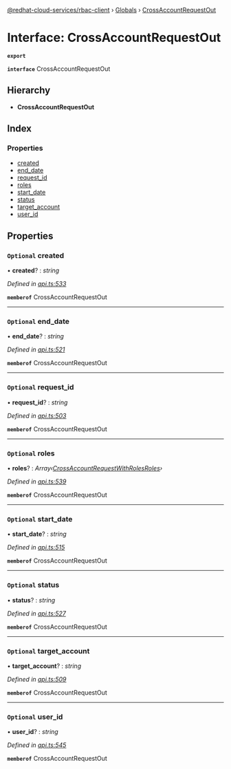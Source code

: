 [@redhat-cloud-services/rbac-client](../README.md) › [Globals](../globals.md) › [CrossAccountRequestOut](crossaccountrequestout.md)

# Interface: CrossAccountRequestOut

**`export`** 

**`interface`** CrossAccountRequestOut

## Hierarchy

* **CrossAccountRequestOut**

## Index

### Properties

* [created](crossaccountrequestout.md#optional-created)
* [end_date](crossaccountrequestout.md#optional-end_date)
* [request_id](crossaccountrequestout.md#optional-request_id)
* [roles](crossaccountrequestout.md#optional-roles)
* [start_date](crossaccountrequestout.md#optional-start_date)
* [status](crossaccountrequestout.md#optional-status)
* [target_account](crossaccountrequestout.md#optional-target_account)
* [user_id](crossaccountrequestout.md#optional-user_id)

## Properties

### `Optional` created

• **created**? : *string*

*Defined in [api.ts:533](https://github.com/RedHatInsights/javascript-clients/blob/master/packages/rbac/api.ts#L533)*

**`memberof`** CrossAccountRequestOut

___

### `Optional` end_date

• **end_date**? : *string*

*Defined in [api.ts:521](https://github.com/RedHatInsights/javascript-clients/blob/master/packages/rbac/api.ts#L521)*

**`memberof`** CrossAccountRequestOut

___

### `Optional` request_id

• **request_id**? : *string*

*Defined in [api.ts:503](https://github.com/RedHatInsights/javascript-clients/blob/master/packages/rbac/api.ts#L503)*

**`memberof`** CrossAccountRequestOut

___

### `Optional` roles

• **roles**? : *Array‹[CrossAccountRequestWithRolesRoles](crossaccountrequestwithrolesroles.md)›*

*Defined in [api.ts:539](https://github.com/RedHatInsights/javascript-clients/blob/master/packages/rbac/api.ts#L539)*

**`memberof`** CrossAccountRequestOut

___

### `Optional` start_date

• **start_date**? : *string*

*Defined in [api.ts:515](https://github.com/RedHatInsights/javascript-clients/blob/master/packages/rbac/api.ts#L515)*

**`memberof`** CrossAccountRequestOut

___

### `Optional` status

• **status**? : *string*

*Defined in [api.ts:527](https://github.com/RedHatInsights/javascript-clients/blob/master/packages/rbac/api.ts#L527)*

**`memberof`** CrossAccountRequestOut

___

### `Optional` target_account

• **target_account**? : *string*

*Defined in [api.ts:509](https://github.com/RedHatInsights/javascript-clients/blob/master/packages/rbac/api.ts#L509)*

**`memberof`** CrossAccountRequestOut

___

### `Optional` user_id

• **user_id**? : *string*

*Defined in [api.ts:545](https://github.com/RedHatInsights/javascript-clients/blob/master/packages/rbac/api.ts#L545)*

**`memberof`** CrossAccountRequestOut
